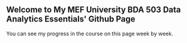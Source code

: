 ## Welcome to My MEF University BDA 503 Data Analytics Essentials' Github Page 
You can see my progress in the course on this page week by week.



